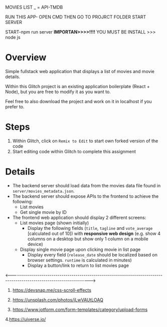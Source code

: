 

MOVIES LIST _ = API-TMDB

RUN THIS APP- OPEN CMD THEN GO TO PROJRCT FOLDER START SERVER

START-npm run server
****IMPORTAN>>>>!!!!****
YOU MUST BE INSTALL >>> node js 



# Overview

Simple fullstack web application that displays a list of movies and movie details.

Within this Glitch project is an existing application boilerplate (React + Node), but you are free to modify it as you want to.

Feel free to also download the project and work on it in localhost if you prefer to.

# Steps

1. Within Glitch, click on `Remix to Edit` to start own forked version of the code
2. Start editing code within Glitch to complete this assignment

# Details

* The backend server should load data from the movies data file found in `server/movies_metadata.json`.
* The backend server should expose APIs to the frontend to achieve the following:
  * List movies
  * Get single movie by ID
* The frontend web application should display 2 different screens:
  * List movies page (shown initially)
    * Display the following fields (`title`, `tagline` and `vote_average` [calculated out of 10]) with **responsive web design** (e.g. show 4 columns on a desktop but show only 1 column on a mobile device)
  * Display single movie page upon clicking movie in list page
    * Display every field (`release_date` should be localized based on browser settings. `runtime` is calculated in minutes)
    * Display a button/link to return to list movies page





[create-react-app]: https://create-react-app.dev
[Express]: https://expressjs.com/e




<--------------------------------------------------------------------------------------------------------------------->

1. https://devsnap.me/css-scroll-effects

2. https://unsplash.com/photos/jLwVAUtLOAQ

3. https://www.jotform.com/form-templates/category/upload-forms

4.https://uiverse.io/ 













